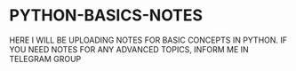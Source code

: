 # PYTHON-BASICS-NOTES
HERE I WILL BE UPLOADING NOTES FOR BASIC CONCEPTS IN PYTHON. IF YOU NEED NOTES FOR ANY ADVANCED TOPICS, INFORM ME IN TELEGRAM GROUP
